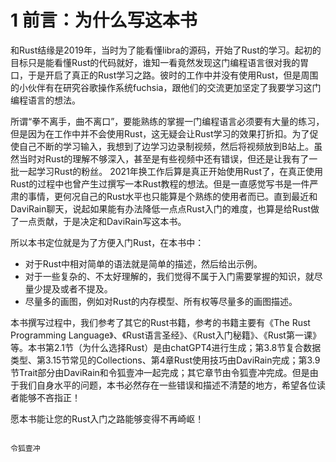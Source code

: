 # 1 前言：为什么写这本书

和Rust结缘是2019年，当时为了能看懂libra的源码，开始了Rust的学习。起初的目标只是能看懂Rust的代码就好，谁知一看竟然发现这门编程语言很对我的胃口，于是开启了真正的Rust学习之路。彼时的工作中并没有使用Rust，但是周围的小伙伴有在研究谷歌操作系统fuchsia，跟他们的交流更加坚定了我要学习这门编程语言的想法。

所谓“拳不离手，曲不离口”，要能熟练的掌握一门编程语言必须要有大量的练习，但是因为在工作中并不会使用Rust，这无疑会让Rust学习的效果打折扣。为了促使自己不断的学习输入，我想到了边学习边录制视频，然后将视频放到B站上。虽然当时对Rust的理解不够深入，甚至是有些视频中还有错误，但还是让我有了一批一起学习Rust的粉丝。
2021年换工作后算是真正开始使用Rust了，在真正使用Rust的过程中也曾产生过撰写一本Rust教程的想法。但是一直感觉写书是一件严肃的事情，更何况自己的Rust水平也只能算是个熟练的使用者而已。直到最近和DaviRain聊天，说起如果能有办法降低一点点Rust入门的难度，也算是给Rust做了一点贡献，于是决定和DaviRain写这本书。

所以本书定位就是为了方便入门Rust，在本书中：
- 对于Rust中相对简单的语法就是简单的描述，然后给出示例。
- 对于一些复杂的、不太好理解的，我们觉得不属于入门需要掌握的知识，就尽量少提及或者不提及。
- 尽量多的画图，例如对Rust的内存模型、所有权等尽量多的画图描述。

本书撰写过程中，我们参考了其它的Rust书籍，参考的书籍主要有《The Rust Programming Language》、《Rust语言圣经》、《Rust入门秘籍》、《Rust第一课》等。本书第2.1节（为什么选择Rust）是由chatGPT4进行生成；第3.8节复合数据类型、第3.15节常见的Collections、第4章Rust使用技巧由DaviRain完成；第3.9节Trait部分由DaviRain和令狐壹冲一起完成；其它章节由令狐壹冲完成。但是由于我们自身水平的问题，本书必然存在一些错误和描述不清楚的地方，希望各位读者能够不吝指正！

愿本书能让您的Rust入门之路能够变得不再崎岖！


                                                                              令狐壹冲

